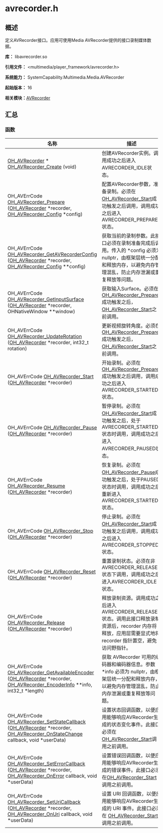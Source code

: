 # avrecorder.h


## 概述

定义AVRecorder接口。应用可使用Media AVRecorder提供的接口录制媒体数据。

**库：** libavrecorder.so

**引用文件：** &lt;multimedia/player_framework/avrecorder.h&gt;

**系统能力：** SystemCapability.Multimedia.Media.AVRecorder

**起始版本：** 16

**相关模块：**[AVRecorder](_a_v_recorder.md)


## 汇总


### 函数

| 名称 | 描述 | 
| -------- | -------- |
| [OH_AVRecorder](_a_v_recorder.md#oh_avrecorder) \* [OH_AVRecorder_Create](_a_v_recorder.md#oh_avrecorder_create) (void) | 创建AVRecorder实例。调用成功之后进入AVRECORDER_IDLE状态。 | 
| OH_AVErrCode [OH_AVRecorder_Prepare](_a_v_recorder.md#oh_avrecorder_prepare) ([OH_AVRecorder](_a_v_recorder.md#oh_avrecorder) \*recorder, [OH_AVRecorder_Config](_o_h___a_v_recorder___config.md) \*config) | 配置AVRecorder参数，准备录制。必须在[OH_AVRecorder_Start](_a_v_recorder.md#oh_avrecorder_start)成功触发之后调用，调用成功之后进入AVRECORDER_PREPARED状态。 | 
| OH_AVErrCode [OH_AVRecorder_GetAVRecorderConfig](_a_v_recorder.md#oh_avrecorder_getavrecorderconfig) ([OH_AVRecorder](_a_v_recorder.md#oh_avrecorder) \*recorder, [OH_AVRecorder_Config](_o_h___a_v_recorder___config.md) \*\*config) | 获取当前的录制参数。此接口必须在录制准备完成后调用。传入的 \*config 必须为 nullptr，由框架层统一分配和释放内存，以避免内存管理混乱，防止内存泄漏或重复释放等问题。 | 
| OH_AVErrCode [OH_AVRecorder_GetInputSurface](_a_v_recorder.md#oh_avrecorder_getinputsurface) ([OH_AVRecorder](_a_v_recorder.md#oh_avrecorder) \*recorder, OHNativeWindow \*\*window) | 获取输入Surface。必须在[OH_AVRecorder_Prepare](_a_v_recorder.md#oh_avrecorder_prepare)成功触发之后，[OH_AVRecorder_Start](_a_v_recorder.md#oh_avrecorder_start)之前调用。 | 
| OH_AVErrCode [OH_AVRecorder_UpdateRotation](_a_v_recorder.md#oh_avrecorder_updaterotation) ([OH_AVRecorder](_a_v_recorder.md#oh_avrecorder) \*recorder, int32_t rotation) | 更新视频旋转角度。必须在[OH_AVRecorder_Prepare](_a_v_recorder.md#oh_avrecorder_prepare)成功触发之后，[OH_AVRecorder_Start](_a_v_recorder.md#oh_avrecorder_start)之前调用。 | 
| OH_AVErrCode [OH_AVRecorder_Start](_a_v_recorder.md#oh_avrecorder_start) ([OH_AVRecorder](_a_v_recorder.md#oh_avrecorder) \*recorder) | 开始录制。必须在[OH_AVRecorder_Prepare](_a_v_recorder.md#oh_avrecorder_prepare)成功触发之后调用，调用成功之后进入AVRECORDER_STARTED状态。 | 
| OH_AVErrCode [OH_AVRecorder_Pause](_a_v_recorder.md#oh_avrecorder_pause) ([OH_AVRecorder](_a_v_recorder.md#oh_avrecorder) \*recorder) | 暂停录制。必须在[OH_AVRecorder_Start](_a_v_recorder.md#oh_avrecorder_start)成功触发之后，处于AVRECORDER_STARTED状态时调用，调用成功之后进入AVRECORDER_PAUSED状态。 | 
| OH_AVErrCode [OH_AVRecorder_Resume](_a_v_recorder.md#oh_avrecorder_resume) ([OH_AVRecorder](_a_v_recorder.md#oh_avrecorder) \*recorder) | 恢复录制。必须在[OH_AVRecorder_Pause](_a_v_recorder.md#oh_avrecorder_pause)成功触发之后，处于PAUSED状态时调用，调用成功之后重新进入AVRECORDER_STARTED状态。 | 
| OH_AVErrCode [OH_AVRecorder_Stop](_a_v_recorder.md#oh_avrecorder_stop) ([OH_AVRecorder](_a_v_recorder.md#oh_avrecorder) \*recorder) | 停止录制。必须在[OH_AVRecorder_Start](_a_v_recorder.md#oh_avrecorder_start)成功触发之后调用，调用成功之后进入AVRECORDER_STOPPED状态。 | 
| OH_AVErrCode [OH_AVRecorder_Reset](_a_v_recorder.md#oh_avrecorder_reset) ([OH_AVRecorder](_a_v_recorder.md#oh_avrecorder) \*recorder) | 重置录制状态。必须在非AVRECORDER_RELEASED状态下调用，调用成功之后进入AVRECORDER_IDLE状态。 | 
| OH_AVErrCode [OH_AVRecorder_Release](_a_v_recorder.md#oh_avrecorder_release) ([OH_AVRecorder](_a_v_recorder.md#oh_avrecorder) \*recorder) | 释放录制资源。调用成功之后进入AVRECORDER_RELEASED状态。调用此接口释放录制资源后，recorder 内存将释放，应用层需要显式地将 recorder 指针置空，避免访问野指针。 | 
| OH_AVErrCode [OH_AVRecorder_GetAvailableEncoder](_a_v_recorder.md#oh_avrecorder_getavailableencoder) ([OH_AVRecorder](_a_v_recorder.md#oh_avrecorder) \*recorder, [OH_AVRecorder_EncoderInfo](_o_h___a_v_recorder___encoder_info.md) \*\*info, int32_t \*length) | 获取 AVRecorder 可用的编码器和编码器信息。参数 \*info 必须为 nullptr，由框架层统一分配和释放内存，以避免内存管理混乱，防止内存泄漏或重复释放等问题。 | 
| OH_AVErrCode [OH_AVRecorder_SetStateCallback](_a_v_recorder.md#oh_avrecorder_setstatecallback) ([OH_AVRecorder](_a_v_recorder.md#oh_avrecorder) \*recorder, [OH_AVRecorder_OnStateChange](_a_v_recorder.md#oh_avrecorder_onstatechange) callback, void \*userData) | 设置状态回调函数，以便应用能够响应AVRecorder生成的状态变化事件。此接口必须在[OH_AVRecorder_Start](_a_v_recorder.md#oh_avrecorder_start)调用之前调用。 | 
| OH_AVErrCode [OH_AVRecorder_SetErrorCallback](_a_v_recorder.md#oh_avrecorder_seterrorcallback) ([OH_AVRecorder](_a_v_recorder.md#oh_avrecorder) \*recorder, [OH_AVRecorder_OnError](_a_v_recorder.md#oh_avrecorder_onerror) callback, void \*userData) | 设置错误回调函数，以便应用能够响应AVRecorder生成的错误事件。此接口必须在[OH_AVRecorder_Start](_a_v_recorder.md#oh_avrecorder_start)调用之前调用。 | 
| OH_AVErrCode [OH_AVRecorder_SetUriCallback](_a_v_recorder.md#oh_avrecorder_seturicallback) ([OH_AVRecorder](_a_v_recorder.md#oh_avrecorder) \*recorder, [OH_AVRecorder_OnUri](_a_v_recorder.md#oh_avrecorder_onuri) callback, void \*userData) | 设置 URI 回调函数，以便应用能够响应AVRecorder生成的 URI 事件。此接口必须在 [OH_AVRecorder_Start](_a_v_recorder.md#oh_avrecorder_start) 调用之前调用。 | 
